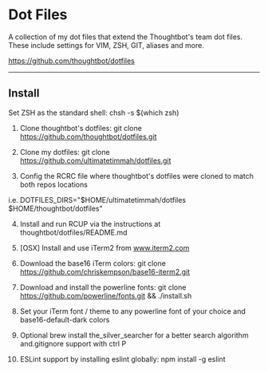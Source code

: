 # Dot Files

A collection of my dot files that extend the Thoughtbot's team dot files.  These
include settings for VIM, ZSH, GIT, aliases and more.

https://github.com/thoughtbot/dotfiles

---

## Install

Set ZSH as the standard shell: chsh -s $(which zsh)

1. Clone thoughtbot's dotfiles: git clone https://github.com/thoughtbot/dotfiles.git

2. Clone my dotfiles: git clone https://github.com/ultimatetimmah/dotfiles.git

3. Config the RCRC file where thoughtbot's dotfiles were cloned to match both repos locations

  i.e. DOTFILES_DIRS="$HOME/ultimatetimmah/dotfiles $HOME/thoughtbot/dotfiles"

4. Install and run RCUP via the instructions at thoughtbot/dotfiles/README.md

5. [OSX] Install and use iTerm2 from www.iterm2.com

6. Download the base16 iTerm colors: git clone https://github.com/chriskempson/base16-iterm2.git

7. Download and install the powerline fonts: git clone https://github.com/powerline/fonts.git && ./install.sh

8. Set your iTerm font / theme to any powerline font of your choice and base16-default-dark colors

9. Optional brew install the_silver_searcher for a better search algorithm and.gitignore support with ctrl P

10. ESLint support by installing eslint globally: npm install -g eslint

